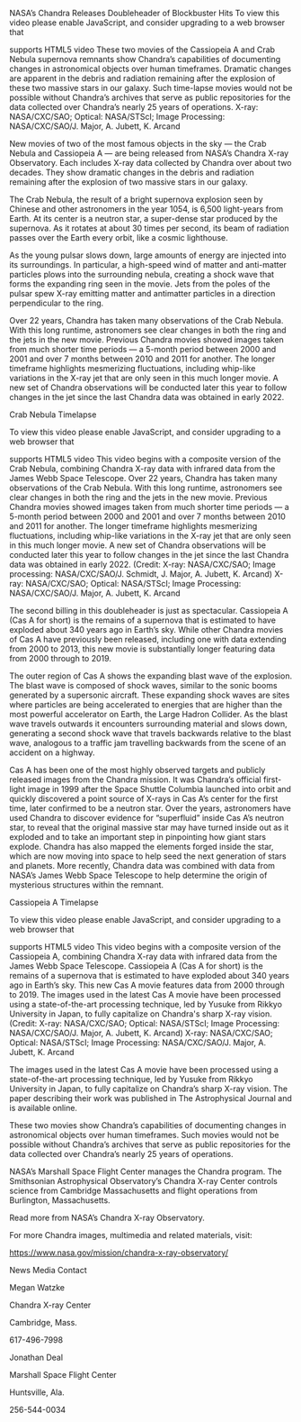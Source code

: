 NASA’s Chandra Releases Doubleheader of Blockbuster Hits 
 To view this video please enable JavaScript, and consider upgrading to a web browser that

supports HTML5 video These two movies of the Cassiopeia A and Crab Nebula supernova remnants show Chandra’s capabilities of documenting changes in astronomical objects over human timeframes. Dramatic changes are apparent in the debris and radiation remaining after the explosion of these two massive stars in our galaxy. Such time-lapse movies would not be possible without Chandra’s archives that serve as public repositories for the data collected over Chandra’s nearly 25 years of operations. X-ray: NASA/CXC/SAO; Optical: NASA/STScI; Image Processing: NASA/CXC/SAO/J. Major, A. Jubett, K. Arcand

New movies of two of the most famous objects in the sky — the Crab Nebula and Cassiopeia A — are being released from NASA’s Chandra X-ray Observatory. Each includes X-ray data collected by Chandra over about two decades. They show dramatic changes in the debris and radiation remaining after the explosion of two massive stars in our galaxy.

The Crab Nebula, the result of a bright supernova explosion seen by Chinese and other astronomers in the year 1054, is 6,500 light-years from Earth. At its center is a neutron star, a super-dense star produced by the supernova. As it rotates at about 30 times per second, its beam of radiation passes over the Earth every orbit, like a cosmic lighthouse.

As the young pulsar slows down, large amounts of energy are injected into its surroundings. In particular, a high-speed wind of matter and anti-matter particles plows into the surrounding nebula, creating a shock wave that forms the expanding ring seen in the movie. Jets from the poles of the pulsar spew X-ray emitting matter and antimatter particles in a direction perpendicular to the ring.

Over 22 years, Chandra has taken many observations of the Crab Nebula. With this long runtime, astronomers see clear changes in both the ring and the jets in the new movie. Previous Chandra movies showed images taken from much shorter time periods — a 5-month period between 2000 and 2001 and over 7 months between 2010 and 2011 for another. The longer timeframe highlights mesmerizing fluctuations, including whip-like variations in the X-ray jet that are only seen in this much longer movie. A new set of Chandra observations will be conducted later this year to follow changes in the jet since the last Chandra data was obtained in early 2022.

Crab Nebula Timelapse

To view this video please enable JavaScript, and consider upgrading to a web browser that

supports HTML5 video This video begins with a composite version of the Crab Nebula, combining Chandra X-ray data with infrared data from the James Webb Space Telescope. Over 22 years, Chandra has taken many observations of the Crab Nebula. With this long runtime, astronomers see clear changes in both the ring and the jets in the new movie. Previous Chandra movies showed images taken from much shorter time periods — a 5-month period between 2000 and 2001 and over 7 months between 2010 and 2011 for another. The longer timeframe highlights mesmerizing fluctuations, including whip-like variations in the X-ray jet that are only seen in this much longer movie. A new set of Chandra observations will be conducted later this year to follow changes in the jet since the last Chandra data was obtained in early 2022. (Credit: X-ray: NASA/CXC/SAO; Image processing: NASA/CXC/SAO/J. Schmidt, J. Major, A. Jubett, K. Arcand) X-ray: NASA/CXC/SAO; Optical: NASA/STScI; Image Processing: NASA/CXC/SAO/J. Major, A. Jubett, K. Arcand

The second billing in this doubleheader is just as spectacular. Cassiopeia A (Cas A for short) is the remains of a supernova that is estimated to have exploded about 340 years ago in Earth’s sky. While other Chandra movies of Cas A have previously been released, including one with data extending from 2000 to 2013, this new movie is substantially longer featuring data from 2000 through to 2019.

The outer region of Cas A shows the expanding blast wave of the explosion. The blast wave is composed of shock waves, similar to the sonic booms generated by a supersonic aircraft. These expanding shock waves are sites where particles are being accelerated to energies that are higher than the most powerful accelerator on Earth, the Large Hadron Collider. As the blast wave travels outwards it encounters surrounding material and slows down, generating a second shock wave that travels backwards relative to the blast wave, analogous to a traffic jam travelling backwards from the scene of an accident on a highway.

Cas A has been one of the most highly observed targets and publicly released images from the Chandra mission. It was Chandra’s official first-light image in 1999 after the Space Shuttle Columbia launched into orbit and quickly discovered a point source of X-rays in Cas A’s center for the first time, later confirmed to be a neutron star. Over the years, astronomers have used Chandra to discover evidence for “superfluid” inside Cas A’s neutron star, to reveal that the original massive star may have turned inside out as it exploded and to take an important step in pinpointing how giant stars explode. Chandra has also mapped the elements forged inside the star, which are now moving into space to help seed the next generation of stars and planets. More recently, Chandra data was combined with data from NASA’s James Webb Space Telescope to help determine the origin of mysterious structures within the remnant.

Cassiopeia A Timelapse

To view this video please enable JavaScript, and consider upgrading to a web browser that

supports HTML5 video This video begins with a composite version of the Cassiopeia A, combining Chandra X-ray data with infrared data from the James Webb Space Telescope. Cassiopeia A (Cas A for short) is the remains of a supernova that is estimated to have exploded about 340 years ago in Earth’s sky. This new Cas A movie features data from 2000 through to 2019. The images used in the latest Cas A movie have been processed using a state-of-the-art processing technique, led by Yusuke from Rikkyo University in Japan, to fully capitalize on Chandra's sharp X-ray vision. (Credit: X-ray: NASA/CXC/SAO; Optical: NASA/STScI; Image Processing: NASA/CXC/SAO/J. Major, A. Jubett, K. Arcand) X-ray: NASA/CXC/SAO; Optical: NASA/STScI; Image Processing: NASA/CXC/SAO/J. Major, A. Jubett, K. Arcand

The images used in the latest Cas A movie have been processed using a state-of-the-art processing technique, led by Yusuke from Rikkyo University in Japan, to fully capitalize on Chandra’s sharp X-ray vision. The paper describing their work was published in The Astrophysical Journal and is available online.

These two movies show Chandra’s capabilities of documenting changes in astronomical objects over human timeframes. Such movies would not be possible without Chandra’s archives that serve as public repositories for the data collected over Chandra’s nearly 25 years of operations.

NASA’s Marshall Space Flight Center manages the Chandra program. The Smithsonian Astrophysical Observatory’s Chandra X-ray Center controls science from Cambridge Massachusetts and flight operations from Burlington, Massachusetts.

Read more from NASA’s Chandra X-ray Observatory.

For more Chandra images, multimedia and related materials, visit:

https://www.nasa.gov/mission/chandra-x-ray-observatory/

News Media Contact

Megan Watzke

Chandra X-ray Center

Cambridge, Mass.

617-496-7998

Jonathan Deal

Marshall Space Flight Center

Huntsville, Ala.

256-544-0034